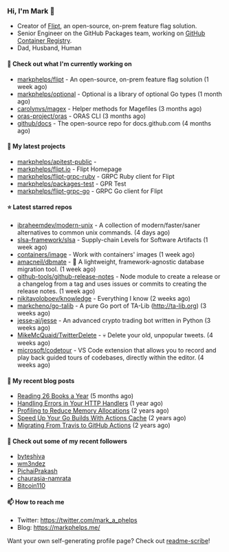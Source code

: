 ### Hi, I'm Mark 👋

* Creator of [Flipt](https://github.com/markphelps/flipt), an open-source, on-prem feature flag solution.
* Senior Engineer on the GitHub Packages team, working on [GitHub Container Registry](https://github.blog/2020-09-01-introducing-github-container-registry/).
* Dad, Husband, Human

#### 👷 Check out what I'm currently working on

- [markphelps/flipt](https://github.com/markphelps/flipt) - An open-source, on-prem feature flag solution (1 week ago)
- [markphelps/optional](https://github.com/markphelps/optional) - Optional is a library of optional Go types (1 month ago)
- [carolynvs/magex](https://github.com/carolynvs/magex) - Helper methods for Magefiles (3 months ago)
- [oras-project/oras](https://github.com/oras-project/oras) - ORAS CLI (3 months ago)
- [github/docs](https://github.com/github/docs) - The open-source repo for docs.github.com (4 months ago)

#### 🌱 My latest projects

- [markphelps/apitest-public](https://github.com/markphelps/apitest-public) - 
- [markphelps/flipt.io](https://github.com/markphelps/flipt.io) - Flipt Homepage
- [markphelps/flipt-grpc-ruby](https://github.com/markphelps/flipt-grpc-ruby) - GRPC Ruby client for Flipt
- [markphelps/packages-test](https://github.com/markphelps/packages-test) - GPR Test
- [markphelps/flipt-grpc-go](https://github.com/markphelps/flipt-grpc-go) - GRPC Go client for Flipt

#### ⭐️ Latest starred repos

- [ibraheemdev/modern-unix](https://github.com/ibraheemdev/modern-unix) - A collection of modern/faster/saner alternatives to common unix commands. (4 days ago)
- [slsa-framework/slsa](https://github.com/slsa-framework/slsa) - Supply-chain Levels for Software Artifacts (1 week ago)
- [containers/image](https://github.com/containers/image) - Work with containers&#39; images (1 week ago)
- [amacneil/dbmate](https://github.com/amacneil/dbmate) - :rocket: A lightweight, framework-agnostic database migration tool. (1 week ago)
- [github-tools/github-release-notes](https://github.com/github-tools/github-release-notes) - Node module to create a release or a changelog from a tag and uses issues or commits to creating the release notes. (1 week ago)
- [nikitavoloboev/knowledge](https://github.com/nikitavoloboev/knowledge) - Everything I know (2 weeks ago)
- [markcheno/go-talib](https://github.com/markcheno/go-talib) - A pure Go port of TA-Lib (http://ta-lib.org) (3 weeks ago)
- [jesse-ai/jesse](https://github.com/jesse-ai/jesse) - An advanced crypto trading bot written in Python (3 weeks ago)
- [MikeMcQuaid/TwitterDelete](https://github.com/MikeMcQuaid/TwitterDelete) - :skull: Delete your old, unpopular tweets. (4 weeks ago)
- [microsoft/codetour](https://github.com/microsoft/codetour) - VS Code extension that allows you to record and play back guided tours of codebases, directly within the editor. (4 weeks ago)

#### 📜 My recent blog posts

- [Reading 26 Books a Year](https://markphelps.me/2020/12/reading-26-books-a-year/) (5 months ago)
- [Handling Errors in Your HTTP Handlers](https://markphelps.me/2020/04/handling-errors-in-your-http-handlers/) (1 year ago)
- [Profiling to Reduce Memory Allocations](https://markphelps.me/2019/11/profiling-to-reduce-memory-allocations/) (2 years ago)
- [Speed Up Your Go Builds With Actions Cache](https://markphelps.me/2019/11/speed-up-your-go-builds-with-actions-cache/) (2 years ago)
- [Migrating From Travis to GitHub Actions](https://markphelps.me/2019/09/migrating-from-travis-to-github-actions/) (2 years ago)

#### 👯 Check out some of my recent followers

- [byteshiva](https://github.com/byteshiva)
- [wm3ndez](https://github.com/wm3ndez)
- [PichaiPrakash](https://github.com/PichaiPrakash)
- [chaurasia-namrata](https://github.com/chaurasia-namrata)
- [Bitcoin110](https://github.com/Bitcoin110)

#### 📫 How to reach me

- Twitter: https://twitter.com/mark_a_phelps
- Blog: https://markphelps.me/

Want your own self-generating profile page? Check out [readme-scribe](https://github.com/muesli/readme-scribe)!
